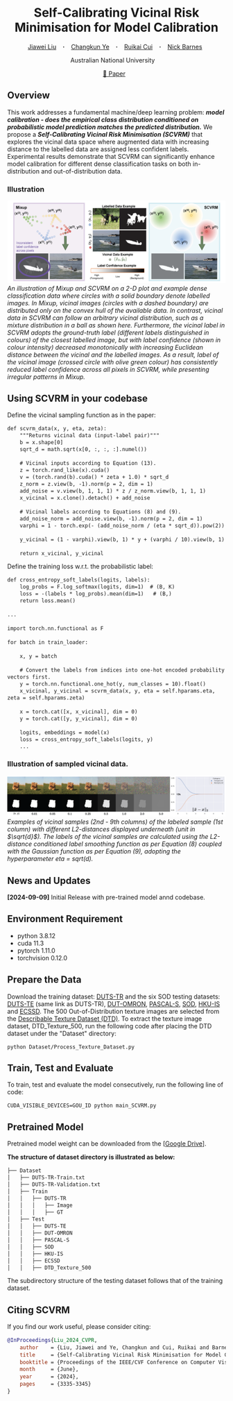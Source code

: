 <h1 align="center"> Self-Calibrating Vicinal Risk Minimisation for Model Calibration </h1>

<p align="center">
  <a href="https://scholar.google.com.au/citations?user=gqnX0nUAAAAJ&hl=en" target="_blank">Jiawei&nbsp;Liu</a> &ensp; <b>&middot;</b> &ensp;
  <a href="https://scholar.google.com.au/citations?user=PkzMdOYAAAAJ&hl=en" target="_blank">Changkun&nbsp;Ye</a> &ensp; <b>&middot;</b> &ensp;
  <a href="https://scholar.google.com.au/citations?user=yhscu8IAAAAJ&hl=en" target="_blank">Ruikai&nbsp;Cui</a> &ensp; <b>&middot;</b> &ensp;
  <a href="https://scholar.google.com.au/citations?user=yMXs1WcAAAAJ&hl=en" target="_blank">Nick&nbsp;Barnes</a>&ensp;
</p>

<p align="center">
  Australian National University &emsp;
</p>

<p align="center">
  <a href="https://openaccess.thecvf.com/content/CVPR2024/html/Liu_Self-Calibrating_Vicinal_Risk_Minimisation_for_Model_Calibration_CVPR_2024_paper.html" target="_blank">📃 Paper</a> &ensp;
</p>

## Overview
This work addresses a fundamental machine/deep learning problem: ***model calibration - does the empirical class distribution conditioned on probabilistic model prediction matches the predicted distribution.*** We propose a ***Self-Calibrating Vicinal Risk Minimisation (SCVRM)*** that explores the vicinal data space where augmented data with increasing distance to the labelled data are assigned less confident labels. Experimental results demonstrate that SCVRM can significantly enhance model calibration for different dense classification tasks on both in-distribution and out-of-distribution data.

### Illustration
![](assets/SCVRM_Intro.png)
*An illustration of Mixup and SCVRM on a 2-D plot and example dense classification data where circles with a solid boundary denote labelled images. In Mixup, vicinal images (circles with a dashed boundary) are distributed only on the convex hull of the available data. In contrast, vicinal data in SCVRM can follow an arbitrary vicinal distribution, such as a mixture distribution in a ball as shown here. Furthermore, the vicinal label in SCVRM adopts the ground-truth label (different labels distinguished in colours) of the closest labelled image, but with label confidence (shown in colour intensity) decreased monotonically with increasing Euclidean distance between the vicinal and the labelled images. As a result, label of the vicinal image (crossed circle with olive green colour) has consistently reduced label confidence across all pixels in SCVRM, while presenting irregular patterns in Mixup.*

## Using SCVRM in your codebase
Define the vicinal sampling function as in the paper:
```
def scvrm_data(x, y, eta, zeta):
    """Returns vicinal data (input-label pair)"""
    b = x.shape[0]
    sqrt_d = math.sqrt(x[0, :, :, :].numel())

    # Vicinal inputs according to Equation (13).
    z = torch.rand_like(x).cuda()
    v = (torch.rand(b).cuda() * zeta + 1.0) * sqrt_d
    z_norm = z.view(b, -1).norm(p = 2, dim = 1)
    add_noise = v.view(b, 1, 1, 1) * z / z_norm.view(b, 1, 1, 1)
    x_vicinal = x.clone().detach() + add_noise

    # Vicinal labels according to Equations (8) and (9).
    add_noise_norm = add_noise.view(b, -1).norm(p = 2, dim = 1)
    varphi = 1 - torch.exp(- (add_noise_norm / (eta * sqrt_d)).pow(2))

    y_vicinal = (1 - varphi).view(b, 1) * y + (varphi / 10).view(b, 1)

    return x_vicinal, y_vicinal
```

Define the training loss w.r.t. the probabilistic label:
```
def cross_entropy_soft_labels(logits, labels):
    log_probs = F.log_softmax(logits, dim=1)  # (B, K)
    loss = -(labels * log_probs).mean(dim=1)   # (B,)
    return loss.mean()

...

import torch.nn.functional as F

for batch in train_loader:

    x, y = batch

    # Convert the labels from indices into one-hot encoded probability vectors first.
    y = torch.nn.functional.one_hot(y, num_classes = 10).float()
    x_vicinal, y_vicinal = scvrm_data(x, y, eta = self.hparams.eta, zeta = self.hparams.zeta)
    
    x = torch.cat([x, x_vicinal], dim = 0)
    y = torch.cat([y, y_vicinal], dim = 0)

    logits, embeddings = model(x)
    loss = cross_entropy_soft_labels(logits, y)
    ...
```

### Illustration of sampled vicinal data.
![](assets/Example_Vicinal_Images.png)
*Examples of vicinal samples (2nd - 9th columns) of the labeled sample (1st column) with different L2-distances displayed underneath (unit in $\sqrt{d}$). The labels of the vicinal samples are calculated using the L2-distance conditioned label smoothing function as per Equation (8) coupled with the Gaussian function as per Equation (9), adopting the hyperparameter eta = sqrt(d).*

## News and Updates
**[2024-09-09]** Initial Release with pre-trained model annd codebase.

## Environment Requirement
- python 3.8.12
- cuda 11.3
- pytorch 1.11.0
- torchvision 0.12.0

## Prepare the Data
Download the training dataset: <a target="_blank" href="https://www.kaggle.com/datasets/balraj98/duts-saliency-detection-dataset">DUTS-TR</a> and the six SOD testing datasets: <a target="_blank" href="https://www.kaggle.com/datasets/balraj98/duts-saliency-detection-dataset">DUTS-TE</a> (same link as DUTS-TR), <a target="_blank" href="http://saliencydetection.net/dut-omron/">DUT-OMRON</a>, <a target="_blank" href="http://cbi.gatech.edu/salobj/">PASCAL-S</a>, <a target="_blank" href="https://www.elderlab.yorku.ca/resources/salient-objects-dataset-sod/">SOD</a>, <a target="_blank" href="https://i.cs.hku.hk/~yzyu/research/deep_saliency.html">HKU-IS</a> and <a target="_blank" href="https://www.cse.cuhk.edu.hk/leojia/projects/hsaliency/dataset.html">ECSSD</a>. The 500 Out-of-Distribution texture images are selected from the <a target="_blank" href="https://www.robots.ox.ac.uk/~vgg/data/dtd/">Describable Texture Dataset (DTD)</a>. To extract the texture image dataset, DTD_Texture_500, run the following code after placing the DTD dataset under the "Dataset" directory:
```
python Dataset/Process_Texture_Dataset.py
```

## Train, Test and Evaluate
To train, test and evaluate the model consecutively, run the following line of code:
```
CUDA_VISIBLE_DEVICES=GOU_ID python main_SCVRM.py
```

## Pretrained Model
Pretrained model weight can be downloaded from the [<a target="_blank" href="https://drive.google.com/drive/folders/1KIJ6k-cnlCbu8Rxtrln-xbG5Qta444aw?usp=share_link">Google Drive</a>].

**The structure of dataset directory is illustrated as below:**
```
├── Dataset
│   ├── DUTS-TR-Train.txt
│   ├── DUTS-TR-Validation.txt
│   ├── Train
│   │   ├── DUTS-TR
│   │   │   ├── Image
│   │   │   ├── GT
│   ├── Test
│   │   ├── DUTS-TE
│   │   ├── DUT-OMRON
│   │   ├── PASCAL-S
│   │   ├── SOD
│   │   ├── HKU-IS
│   │   ├── ECSSD
│   │   ├── DTD_Texture_500
```
The subdirectory structure of the testing dataset follows that of the training dataset.


## <a name="bibtex">Citing SCVRM</a>
If you find our work useful, please consider citing:
```BibTex
@InProceedings{Liu_2024_CVPR,
    author    = {Liu, Jiawei and Ye, Changkun and Cui, Ruikai and Barnes, Nick},
    title     = {Self-Calibrating Vicinal Risk Minimisation for Model Calibration},
    booktitle = {Proceedings of the IEEE/CVF Conference on Computer Vision and Pattern Recognition (CVPR)},
    month     = {June},
    year      = {2024},
    pages     = {3335-3345}
}
```